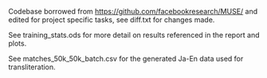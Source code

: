 Codebase borrowed from https://github.com/facebookresearch/MUSE/ and edited
for project specific tasks, see diff.txt for changes made.

See training_stats.ods for more detail on results referenced in the
report and plots.

See matches_50k_50k_batch.csv for the generated Ja-En data used for
transliteration.
